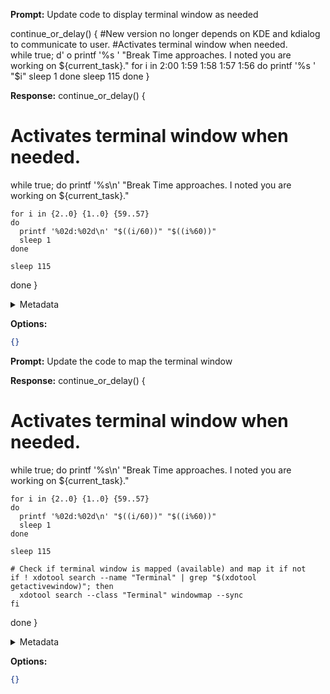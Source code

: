 **Prompt:**
Update code to display terminal window as needed

continue_or_delay() {
  #New version no longer depends on KDE and kdialog to communicate to user.
  #Activates terminal window when needed.         
while true; d'
o
  printf '%s 
' "Break Time approaches. I noted you are working on ${current_task}."
  for i in 2:00 1:59 1:58 1:57 1:56
  do
    printf '%s 
' "$i"
    sleep 1
  done
    sleep 115
done
}

**Response:**
continue_or_delay() {
  # Activates terminal window when needed.
  while true; do
    printf '%s\n' "Break Time approaches. I noted you are working on ${current_task}."

    for i in {2..0} {1..0} {59..57}
    do
      printf '%02d:%02d\n' "$((i/60))" "$((i%60))"
      sleep 1
    done

    sleep 115
  done
}

<details><summary>Metadata</summary>

- Duration: 9765 ms
- Datetime: 2023-11-04T10:16:56.420513
- Model: gpt-3.5-turbo-0613

</details>

**Options:**
```json
{}
```

**Prompt:**
Update the code to map the terminal window

**Response:**
continue_or_delay() {
  # Activates terminal window when needed.
  while true; do
    printf '%s\n' "Break Time approaches. I noted you are working on ${current_task}."

    for i in {2..0} {1..0} {59..57}
    do
      printf '%02d:%02d\n' "$((i/60))" "$((i%60))"
      sleep 1
    done

    sleep 115

    # Check if terminal window is mapped (available) and map it if not
    if ! xdotool search --name "Terminal" | grep "$(xdotool getactivewindow)"; then
      xdotool search --class "Terminal" windowmap --sync
    fi
  done
}

<details><summary>Metadata</summary>

- Duration: 26067 ms
- Datetime: 2023-11-04T10:17:41.191517
- Model: gpt-3.5-turbo-0613

</details>

**Options:**
```json
{}
```


